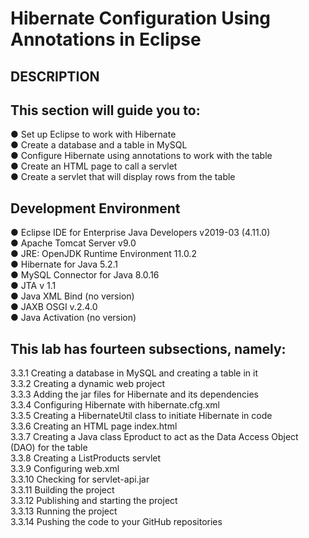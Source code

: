# Hibernate Configuration Using Annotations in Eclipse
## DESCRIPTION

## This section will guide you to:

● Set up Eclipse to work with Hibernate\
● Create a database and a table in MySQL\
● Configure Hibernate using annotations to work with the table\
● Create an HTML page to call a servlet\
● Create a servlet that will display rows from the table

## Development Environment

● Eclipse IDE for Enterprise Java Developers v2019-03 (4.11.0)\
● Apache Tomcat Server v9.0\
● JRE: OpenJDK Runtime Environment 11.0.2\
● Hibernate for Java 5.2.1\
● MySQL Connector for Java 8.0.16\
● JTA v 1.1\
● Java XML Bind (no version)\
● JAXB OSGI v.2.4.0\
● Java Activation (no version)

## This lab has fourteen subsections, namely:

3.3.1 Creating a database in MySQL and creating a table in it\
3.3.2 Creating a dynamic web project\
3.3.3 Adding the jar files for Hibernate and its dependencies\
3.3.4 Configuring Hibernate with hibernate.cfg.xml\
3.3.5 Creating a HibernateUtil class to initiate Hibernate in code\
3.3.6 Creating an HTML page index.html\
3.3.7 Creating a Java class Eproduct to act as the Data Access Object (DAO) for the table\
3.3.8 Creating a ListProducts servlet\
3.3.9 Configuring web.xml\
3.3.10 Checking for servlet-api.jar\
3.3.11 Building the project\
3.3.12 Publishing and starting the project\
3.3.13 Running the project\
3.3.14 Pushing the code to your GitHub repositories
